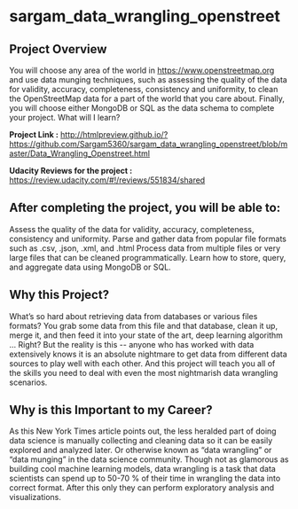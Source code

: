 # sargam_data_wrangling_openstreet

## Project Overview

You will choose any area of the world in https://www.openstreetmap.org and use data munging techniques, such as assessing the quality of the data for validity, accuracy, completeness, consistency and uniformity, to clean the OpenStreetMap data for a part of the world that you care about. Finally, you will choose either MongoDB or SQL as the data schema to complete your project.
What will I learn?

**Project Link :** http://htmlpreview.github.io/?https://github.com/Sargam5360/sargam_data_wrangling_openstreet/blob/master/Data_Wrangling_Openstreet.html

**Udacity Reviews for the project :** https://review.udacity.com/#!/reviews/551834/shared

## After completing the project, you will be able to:

Assess the quality of the data for validity, accuracy, completeness, consistency and uniformity.
Parse and gather data from popular file formats such as .csv, .json, .xml, and .html
Process data from multiple files or very large files that can be cleaned programmatically.
Learn how to store, query, and aggregate data using MongoDB or SQL.

## Why this Project?

What’s so hard about retrieving data from databases or various files formats? You grab some data from this file and that database, clean it up, merge it, and then feed it into your state of the art, deep learning algorithm … Right? 
But the reality is this -- anyone who has worked with data extensively knows it is an absolute nightmare to get data from different data sources to play well with each other. 
And this project will teach you all of the skills you need to deal with even the most nightmarish data wrangling scenarios. 

## Why is this Important to my Career?

As this New York Times article points out, the less heralded part of doing data science is manually collecting and cleaning data so it can be easily explored and analyzed later. Or otherwise known as “data wrangling” or “data munging” in the data science community. 
Though not as glamorous as building cool machine learning models, data wrangling is a task that data scientists can spend up to 50-70 % of their time in wrangling the data into correct format. After this only they can perform exploratory analysis and visualizations. 
